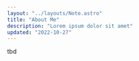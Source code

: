```yaml
---
layout: "../layouts/Note.astro"
title: "About Me"
description: "Lorem ipsum dolor sit amet"
updated: "2022-10-27"
---
```


tbd
